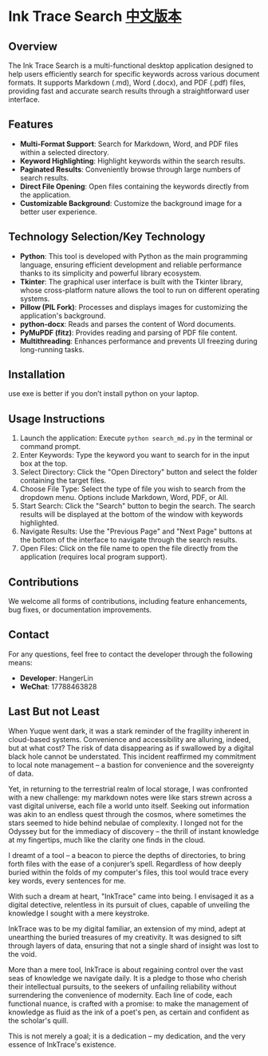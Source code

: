 # Ink Trace Search  [中文版本](./README_CN.md)

## Overview

The Ink Trace Search is a multi-functional desktop application designed to help users efficiently search for specific keywords across various document formats. It supports Markdown (.md), Word (.docx), and PDF (.pdf) files, providing fast and accurate search results through a straightforward user interface.

## Features

- **Multi-Format Support**: Search for Markdown, Word, and PDF files within a selected directory.
- **Keyword Highlighting**: Highlight keywords within the search results.
- **Paginated Results**: Conveniently browse through large numbers of search results.
- **Direct File Opening**: Open files containing the keywords directly from the application.
- **Customizable Background**: Customize the background image for a better user experience.

## Technology Selection/Key Technology

- **Python**: This tool is developed with Python as the main programming language, ensuring efficient development and reliable performance thanks to its simplicity and powerful library ecosystem.
- **Tkinter**: The graphical user interface is built with the Tkinter library, whose cross-platform nature allows the tool to run on different operating systems.
- **Pillow (PIL Fork)**: Processes and displays images for customizing the application's background.
- **python-docx**: Reads and parses the content of Word documents.
- **PyMuPDF (fitz)**: Provides reading and parsing of PDF file content.
- **Multithreading**: Enhances performance and prevents UI freezing during long-running tasks.

## Installation

use exe is better if you don’t install python on your laptop.

## Usage Instructions

1. Launch the application: Execute `python search_md.py` in the terminal or command prompt.
2. Enter Keywords: Type the keyword you want to search for in the input box at the top.
3. Select Directory: Click the "Open Directory" button and select the folder containing the target files.
4. Choose File Type: Select the type of file you wish to search from the dropdown menu. Options include Markdown, Word, PDF, or All.
5. Start Search: Click the "Search" button to begin the search. The search results will be displayed at the bottom of the window with keywords highlighted.
6. Navigate Results: Use the "Previous Page" and "Next Page" buttons at the bottom of the interface to navigate through the search results.
7. Open Files: Click on the file name to open the file directly from the application (requires local program support).

## Contributions

We welcome all forms of contributions, including feature enhancements, bug fixes, or documentation improvements.



## Contact

For any questions, feel free to contact the developer through the following means:

- **Developer**: HangerLin
- **WeChat**: 17788463828



## Last But not Least

When Yuque went dark, it was a stark reminder of the fragility inherent in cloud-based systems. Convenience and accessibility are alluring, indeed, but at what cost? The risk of data disappearing as if swallowed by a digital black hole cannot be understated. This incident reaffirmed my commitment to local note management – a bastion for convenience and the sovereignty of data.

Yet, in returning to the terrestrial realm of local storage, I was confronted with a new challenge: my markdown notes were like stars strewn across a vast digital universe, each file a world unto itself. Seeking out information was akin to an endless quest through the cosmos, where sometimes the stars seemed to hide behind nebulae of complexity. I longed not for the Odyssey but for the immediacy of discovery – the thrill of instant knowledge at my fingertips, much like the clarity one finds in the cloud.

I dreamt of a tool – a beacon to pierce the depths of directories, to bring forth files with the ease of a conjurer’s spell. Regardless of how deeply buried within the folds of my computer's files, this tool would trace every key words, every sentences for me.

With such a dream at heart, "InkTrace" came into being. I envisaged it as a digital detective, relentless in its pursuit of clues, capable of unveiling the knowledge I sought with a mere keystroke.

InkTrace was to be my digital familiar, an extension of my mind, adept at unearthing the buried treasures of my creativity. It was designed to sift through layers of data, ensuring that not a single shard of insight was lost to the void.

More than a mere tool, InkTrace is about regaining control over the vast seas of knowledge we navigate daily. It is a pledge to those who cherish their intellectual pursuits, to the seekers of unfailing reliability without surrendering the convenience of modernity. Each line of code, each functional nuance, is crafted with a promise: to make the management of knowledge as fluid as the ink of a poet's pen, as certain and confident as the scholar's quill. 

This is not merely a goal; it is a dedication – my dedication, and the very essence of InkTrace's existence.

